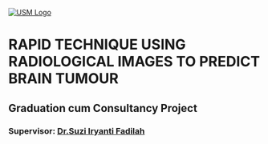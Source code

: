 [![USM Logo](https://www.usm.my/templates/yootheme/cache/usm-white-475e851a.png)](https://www.usm.my/)

# RAPID TECHNIQUE USING RADIOLOGICAL IMAGES TO PREDICT BRAIN TUMOUR
## Graduation cum Consultancy Project
### Supervisor: [Dr.Suzi Iryanti Fadilah](https://cs.usm.my/index.php/faculty-member/264-suzi-iryanti-fadilah-dr)
